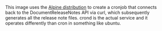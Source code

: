This image uses the [Alpine distribution](https://hub.docker.com/_/alpine/) to create a cronjob 
that connects back to the DocumentReleaseNotes API via curl, which subsequently generates all the release note 
files. crond is the actual service and it operates differently than cron in something like ubuntu.

